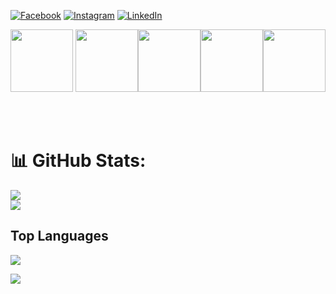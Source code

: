 
[![Facebook](https://img.shields.io/badge/Facebook-%231877F2.svg?logo=Facebook&logoColor=white)](https://www.facebook.com/devrezvirayhan) [![Instagram](https://img.shields.io/badge/Instagram-%23E4405F.svg?logo=Instagram&logoColor=white)](https://instagram.com/rezvirayhan2002) [![LinkedIn](https://img.shields.io/badge/LinkedIn-%230077B5.svg?logo=linkedin&logoColor=white)](https://linkedin.com/in/rezvirayhan) 

<p align="center">
  <img src="https://media3.giphy.com/media/ln7z2eWriiQAllfVcn/200w.webp" width="100">  
  <img src="https://i.giphy.com/media/eNAsjO55tPbgaor7ma/200w.webp" width="100"><img src="https://media3.giphy.com/media/kdFc8fubgS31b8DsVu/giphy.webp" width="100"><img src="https://i.giphy.com/media/KzJkzjggfGN5Py6nkT/200.webp" width="100"><img src="https://i.giphy.com/media/IdyAQJVN2kVPNUrojM/200.webp" width="100">
</p>
<br>
<br>    


# 📊 GitHub Stats:
![](https://github-readme-stats.vercel.app/api?username=rezvirayhan&theme=dark&hide_border=false&include_all_commits=true&count_private=true)<br/>
![](https://github-readme-streak-stats.herokuapp.com/?user=rezvirayhan&theme=dark&hide_border=false)<br/>

## Top Languages

<p>
  <img src="https://github-readme-stats.vercel.app/api/top-langs/?username=rezvirayhan&theme=gruvbox&stroke=f53b3b&card_width=500&bg_color=0d1117">
</p>

[![](https://visitcount.itsvg.in/api?id=hmathir&icon=0&color=0)](https://visitcount.itsvg.in)
